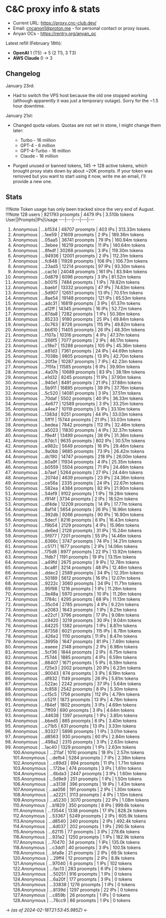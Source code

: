 # C&C proxy info & stats

- Current URL: https://proxy.cnc-club.dev/
- Email: cncanon1@proton.me - for personal contact or proxy issues.
- Anyan OCs - https://rentry.org/anyan_oc


Latest refill (February 18th):
- **OpenAI** 1 (T5) -> 5 (2 T5, 3 T3)
- **AWS Claude** 0 -> 3

## Changelog
January 23rd:
  - Had to switch the VPS host because the old one stopped working (although apparently it was just a temporary outage). Sorry for the ~1.5 hour downtime.

January 21st:
  - Changed quota values. Quotas are not set in stone, I might change them later:
    - Turbo - 16 million
    - GPT-4 - 6 million
    - GPT-4-Turbo - 16 million
    - Claude - 16 million

- Purged unused or banned tokens, 145 -> 128 active tokens, which brought proxy stats down by about ~20K prompts. If your token was removed but you want to start using it now, write me an email, I'll provide a new one. 

## Stats
!!!Note Token usage has only been tracked since the very end of August.
!!!Note 128 users | 821793 proompts | 4479 IPs | 3.510b tokens
User||Prompts|IPs|Usage
---|---|---|---|---
1.  Anonymous | ...b1534 | 48707 proompts | 403 IPs  | 313.33m  tokens     
2.  Anonymous | ...1ee59 | 21609 proompts | 2 IPs    | 189.36m  tokens     
3.  Anonymous | ...05aa5 | 36741 proompts | 79 IPs   | 160.94m  tokens     
4.  Anonymous | ...3ebee | 16219 proompts | 11 IPs   | 140.64m  tokens     
5.  Anonymous | ...8fedf | 30268 proompts | 3 IPs    | 119.30m  tokens     
6.  Anonymous | ...94936 | 12001 proompts | 2 IPs    | 112.31m  tokens     
7.  Anonymous | ...fc848 | 11928 proompts | 108 IPs  | 106.73m  tokens     
8.  Anonymous | ...23ad5 | 12214 proompts | 97 IPs   | 93.30m  tokens      
9.  Anonymous | ...cac1d | 24048 proompts | 161 IPs  | 83.94m  tokens      
10. Anonymous | ...0d879 | 6096 proompts  | 3 IPs    | 81.52m  tokens      
11. Anonymous | ...b0015 | 7484 proompts  | 1 IPs    | 78.82m  tokens      
12. Anonymous | ...baebf | 13332 proompts | 47 IPs   | 74.63m  tokens      
13. Anonymous | ...5d907 | 12651 proompts | 13 IPs   | 70.51m  tokens      
14. Anonymous | ...8ae54 | 19148 proompts | 121 IPs  | 65.53m  tokens      
15. Anonymous | ...adc31 | 16819 proompts | 3 IPs    | 61.37m  tokens      
16. Anonymous | ...a12ff | 14345 proompts | 16 IPs   | 52.72m  tokens       
17. Anonymous | ...67da8 | 7282 proompts  | 1 IPs    | 50.36m  tokens       
18. Anonymous | ...85233 | 9180 proompts  | 25 IPs   | 49.84m  tokens       
19. Anonymous | ...0c763 | 8726 proompts  | 115 IPs  | 49.82m  tokens       
20. Anonymous | ...bb610 | 11405 proompts | 26 IPs   | 48.30m  tokens       
21. Anonymous | ...f107a | 10316 proompts | 4 IPs    | 47.37m  tokens       
22. Anonymous | ...266f5 | 7077 proompts  | 2 IPs    | 46.17m  tokens       
23. Anonymous | ...c18e7 | 15288 proompts | 105 IPs  | 45.36m  tokens       
24. Anonymous | ...e81d3 | 7361 proompts  | 24 IPs   | 44.69m  tokens       
25. Anonymous | ...7038b | 9805 proompts  | 13 IPs   | 42.70m  tokens       
26. Anonymous | ...20f3e | 10287 proompts | 7 IPs    | 42.23m  tokens       
27. Anonymous | ...7f5fa | 11585 proompts | 6 IPs    | 39.90m  tokens       
28. Anonymous | ...4a07b | 10689 proompts | 83 IPs   | 38.19m  tokens       
29. Anonymous | ...e1d32 | 8245 proompts  | 11 IPs   | 37.90m  tokens       
30. Anonymous | ...940e1 | 8491 proompts  | 21 IPs   | 37.88m  tokens       
31. Anonymous | ...5b911 | 16895 proompts | 39 IPs   | 37.76m  tokens       
32. Anonymous | ...5c520 | 14081 proompts | 3 IPs    | 37.51m  tokens       
33. Anonymous | ...70daf | 5502 proompts  | 40 IPs   | 36.33m  tokens       
34. Anonymous | ...4e677 | 12589 proompts | 3 IPs    | 33.25m  tokens       
35. Anonymous | ...a4ee7 | 10119 proompts | 5 IPs    | 33.10m  tokens       
36. Anonymous | ...1383d | 9251 proompts  | 44 IPs   | 33.03m  tokens       
37. Anonymous | ...5ff1f | 15744 proompts | 21 IPs   | 33.03m  tokens       
38. Anonymous | ...bedea | 7842 proompts  | 112 IPs  | 32.46m  tokens       
39. Anonymous | ...a5023 | 11830 proompts | 4 IPs    | 32.37m  tokens       
40. Anonymous | ...f9e4f | 13499 proompts | 38 IPs   | 31.36m  tokens       
41. Anonymous | ...67dc1 | 9635 proompts  | 802 IPs  | 30.57m  tokens       
42. Anonymous | ...e982c | 5649 proompts  | 16 IPs   | 29.46m  tokens       
43. Anonymous | ...9a0bb | 9685 proompts  | 73 IPs   | 26.42m  tokens       
44. Anonymous | ...dc190 | 14747 proompts | 218 IPs  | 26.00m  tokens       
45. Anonymous | ...b0a9f | 11934 proompts | 4 IPs    | 25.35m  tokens       
46. Anonymous | ...b0559 | 5504 proompts  | 71 IPs   | 24.46m  tokens       
47. Anonymous | ...b7aef | 5264 proompts  | 27 IPs   | 24.44m  tokens       
48. Anonymous | ...2074d | 4639 proompts  | 23 IPs   | 24.36m  tokens       
49. Anonymous | ...ce56a | 2335 proompts  | 24 IPs   | 22.67m  tokens       
50. Anonymous | ...582ea | 4384 proompts  | 82 IPs   | 21.90m  tokens       
51. Anonymous | ...54ef9 | 9102 proompts  | 1 IPs    | 19.28m  tokens       
52. Anonymous | ...f914f | 3734 proompts  | 2 IPs    | 18.52m  tokens       
53. Anonymous | ...df4de | 12209 proompts | 14 IPs   | 17.77m  tokens       
54. Anonymous | ...8af14 | 5654 proompts  | 26 IPs   | 16.96m  tokens       
55. Anonymous | ...392db | 9266 proompts  | 90 IPs   | 16.90m  tokens       
56. Anonymous | ...5decf | 8216 proompts  | 6 IPs    | 16.43m  tokens       
57. Anonymous | ...f9b54 | 2129 proompts  | 4 IPs    | 15.96m  tokens       
58. Anonymous | ...de6ed | 2128 proompts  | 31 IPs   | 15.24m  tokens       
59. Anonymous | ...5f977 | 7201 proompts  | 55 IPs   | 14.46m  tokens       
60. Anonymous | ...6366c | 3747 proompts  | 74 IPs   | 14.21m  tokens       
61. Anonymous | ...c5171 | 1677 proompts  | 2 IPs    | 14.06m  tokens       
62. Anonymous | ...175d8 | 8977 proompts  | 22 IPs   | 13.92m  tokens       
63. Anonymous | ...1fdb7 | 1191 proompts  | 19 IPs   | 13.15m  tokens       
64. Anonymous | ...a49fd | 2675 proompts  | 9 IPs    | 12.78m  tokens       
65. Anonymous | ...bca8f | 3214 proompts  | 48 IPs   | 12.46m  tokens       
66. Anonymous | ...ddec2 | 2589 proompts  | 34 IPs   | 12.35m  tokens       
67. Anonymous | ...50189 | 5612 proompts  | 16 IPs   | 12.07m  tokens       
68. Anonymous | ...9222c | 3060 proompts  | 34 IPs   | 11.71m  tokens       
69. Anonymous | ...95f98 | 1216 proompts  | 1 IPs    | 11.28m  tokens       
70. Anonymous | ...3e48a | 5970 proompts  | 10 IPs   | 11.26m  tokens       
71. Anonymous | ...1784c | 4295 proompts  | 68 IPs   | 11.13m  tokens       
72. Anonymous | ...35c04 | 2785 proompts  | 4 IPs    | 9.22m  tokens        
73. Anonymous | ...e2083 | 1643 proompts  | 1 IPs    | 9.21m  tokens        
74. Anonymous | ...e22cf | 3796 proompts  | 17 IPs   | 9.08m  tokens        
75. Anonymous | ...c9420 | 3219 proompts  | 30 IPs   | 9.04m  tokens        
76. Anonymous | ...64225 | 1382 proompts  | 1 IPs    | 8.87m  tokens        
77. Anonymous | ...67358 | 6021 proompts  | 115 IPs  | 8.78m  tokens        
78. Anonymous | ...426e2 | 1110 proompts  | 11 IPs   | 8.47m  tokens        
79. Anonymous | ...3995b | 1647 proompts  | 81 IPs   | 7.49m  tokens        
80. Anonymous | ...eaeee | 2148 proompts  | 2 IPs    | 6.98m  tokens        
81. Anonymous | ...5cf36 | 1844 proompts  | 2 IPs    | 6.75m  tokens        
82. Anonymous | ...f57d4 | 1885 proompts  | 4 IPs    | 6.59m  tokens        
83. Anonymous | ...66407 | 1671 proompts  | 5 IPs    | 6.39m  tokens        
84. Anonymous | ...f25e3 | 2002 proompts  | 20 IPs   | 6.23m  tokens        
85. Anonymous | ...90043 | 874 proompts   | 3 IPs    | 6.19m  tokens         
86. Anonymous | ...df832 | 1149 proompts  | 26 IPs   | 5.81m  tokens         
87. Anonymous | ...522ac | 2242 proompts  | 37 IPs   | 5.64m  tokens        
88. Anonymous | ...fc858 | 2542 proompts  | 8 IPs    | 5.30m  tokens        
89. Anonymous | ...c15c5 | 1756 proompts  | 112 IPs  | 4.79m  tokens         
90. Anonymous | ...c521f | 1873 proompts  | 13 IPs   | 4.78m  tokens        
91. Anonymous | ...f84ef | 1802 proompts  | 3 IPs    | 4.69m  tokens         
92. Anonymous | ...7ff09 | 690 proompts   | 3 IPs    | 4.64m  tokens         
93. Anonymous | ...44638 | 1397 proompts  | 1 IPs    | 3.85m  tokens         
94. Anonymous | ...bbed5 | 865 proompts   | 6 IPs    | 3.40m  tokens         
95. Anonymous | ...c71b5 | 631 proompts   | 13 IPs   | 3.33m  tokens         
96. Anonymous | ...93327 | 5898 proompts  | 1 IPs    | 3.01m  tokens         
97. Anonymous | ...d8563 | 930 proompts   | 60 IPs   | 2.84m  tokens         
98. Anonymous | ...498a2 | 2315 proompts  | 3 IPs    | 2.63m  tokens         
99. Anonymous | ...1ac40 | 1329 proompts  | 1 IPs    | 2.63m  tokens         
100.Anonymous | ...211af | 1010 proompts  | 18 IPs   | 2.57m  tokens         
101.Anonymous | ...defb4 | 5284 proompts  | 7 IPs    | 2.38m  tokens         
102.Anonymous | ...c89d3 | 894 proompts   | 11 IPs   | 1.71m  tokens         
103.Anonymous | ...172be | 474 proompts   | 3 IPs    | 1.61m  tokens         
104.Anonymous | ...6bda3 | 2447 proompts  | 3 IPs    | 1.60m  tokens         
105.Anonymous | ...5d9e9 | 251 proompts   | 1 IPs    | 1.50m  tokens         
106.Anonymous | ...a3138 | 396 proompts   | 19 IPs   | 1.43m  tokens         
107.Anonymous | ...aa056 | 191 proompts   | 2 IPs    | 1.30m  tokens         
108.Anonymous | ...a2221 | 3113 proompts  | 4 IPs    | 1.10m  tokens         
109.Anonymous | ...a5230 | 3070 proompts  | 22 IPs   | 1.08m  tokens         
110.Anonymous | ...b1829 | 350 proompts   | 8 IPs    | 999.6k  tokens        
111.Anonymous | ...f3544 | 1338 proompts  | 17 IPs   | 828.2k  tokens        
112.Anonymous | ...53367 | 5249 proompts  | 2 IPs    | 605.9k  tokens        
113.Anonymous | ...d8540 | 240 proompts   | 2 IPs    | 492.4k  tokens        
114.Anonymous | ...4d037 | 202 proompts   | 1 IPs    | 290.5k  tokens         
115.Anonymous | ...62115 | 77 proompts    | 3 IPs    | 278.6k  tokens         
116.Anonymous | ...931a2 | 1250 proompts  | 1 IPs    | 182.9k  tokens         
117.Anonymous | ...70470 | 34 proompts    | 1 IPs    | 135.0k  tokens         
118.Anonymous | ...c3dd1 | 40 proompts    | 3 IPs    | 100.5k  tokens         
119.Anonymous | ...bfa8e | 21 proompts    | 2 IPs    | 69.5k  tokens          
120.Anonymous | ...29ff4 | 12 proompts    | 2 IPs    | 8.8k  tokens           
121.Anonymous | ...97040 | 6 proompts     | 1 IPs    | 102  tokens            
122.Anonymous | ...fac13 | 283 proompts   | 6 IPs    | 0  tokens              
123.Anonymous | ...50251 | 916 proompts   | 1 IPs    | 0  tokens              
124.Anonymous | ...6a20f | 177 proompts   | 3 IPs    | 0  tokens              
125.Anonymous | ...33838 | 1276 proompts  | 1 IPs    | 0  tokens              
126.Anonymous | ...8139d | 1297 proompts  | 22 IPs   | 0  tokens              
127.Anonymous | ...c859b | 26 proompts    | 1 IPs    | 0  tokens              
128.Anonymous | ...78cc9 | 86 proompts    | 1 IPs    | 0  tokens              

-> *(as of 2024-02-18T21:53:45.985Z)* <-